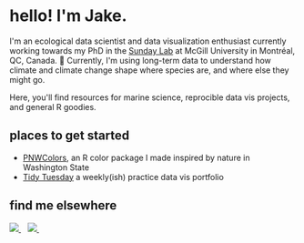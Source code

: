 # hello! I'm Jake. 


I'm an ecological data scientist and data visualization enthusiast currently working towards my PhD in the [Sunday Lab](http://jennsunday.weebly.com/team.html) at McGill University in Montréal, QC, Canada. 🍁 Currently, I'm using long-term data to understand how climate and climate change shape where species are, and where else they might go. 


Here, you'll find resources for marine science, reprocible data vis projects, and general R goodies. 




## places to get started 


- [PNWColors](https://github.com/jakelawlor/PNWColors), an R color package I made inspired by nature in Washington State
- [Tidy Tuesday](https://github.com/jakelawlor/TidyTuesday_JL) a weekly(ish) practice data vis portfolio


## find me elsewhere 


  <a href="https://twitter.com/Jake_Lawlor1">
    <img src="https://img.shields.io/badge/Twitter-1DA1F2?style=for-the-badge&logo=twitter&logoColor=white" />
  </a>&nbsp;&nbsp;
  
  
  <a href="https://jakelawlor.github.io">
    <img src="https://custom-icon-badges.herokuapp.com/badge/-My%20Website-02bdd5?style=for-the-badge&logoColor=white&logo=device-desktop" />
  </a>&nbsp;&nbsp;






<!--
**jakelawlor/jakelawlor** is a ✨ _special_ ✨ repository because its `README.md` (this file) appears on your GitHub profile.

Here are some ideas to get you started:

- 🔭 I’m currently working on ...
- 🌱 I’m currently learning ...
- 👯 I’m looking to collaborate on ...
- 🤔 I’m looking for help with ...
- 💬 Ask me about ...
- 📫 How to reach me: ...
- 😄 Pronouns: ...
- ⚡ Fun fact: ...
-->
